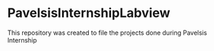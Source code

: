 # PavelsisInternshipLabview
This repository was created to file the projects done during Pavelsis Internship

